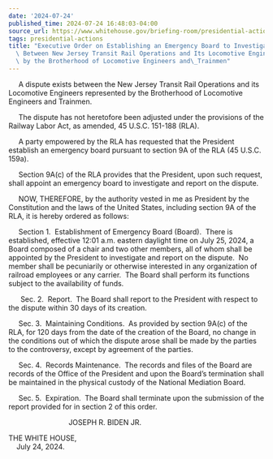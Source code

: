 ```yaml
---
date: '2024-07-24'
published_time: 2024-07-24 16:48:03-04:00
source_url: https://www.whitehouse.gov/briefing-room/presidential-actions/2024/07/24/executive-order-on-establishing-an-emergency-board-to-investigate-a-dispute-between-new-jersey-transit-rail-operations-and-its-locomotive-engineers-represented-by-the-brotherhood-of-locomotive-enginee/
tags: presidential-actions
title: "Executive Order on Establishing an Emergency Board to Investigate a Dispute\
  \ Between New Jersey Transit Rail Operations and Its Locomotive Engineers Represented\
  \ by the Brotherhood of Locomotive Engineers and\_Trainmen"
---
```

 
     A dispute exists between the New Jersey Transit Rail Operations and
its Locomotive Engineers represented by the Brotherhood of Locomotive
Engineers and Trainmen.  
  
     The dispute has not heretofore been adjusted under the provisions
of the Railway Labor Act, as amended, 45 U.S.C. 151-188 (RLA).  
  
     A party empowered by the RLA has requested that the President
establish an emergency board pursuant to section 9A of the RLA (45
U.S.C. 159a).  
  
     Section 9A(c) of the RLA provides that the President, upon such
request, shall appoint an emergency board to investigate and report on
the dispute.  
  
     NOW, THEREFORE, by the authority vested in me as President by the
Constitution and the laws of the United States, including section 9A of
the RLA, it is hereby ordered as follows:  
  
     Section 1.  Establishment of Emergency Board (Board).  There is
established, effective 12:01 a.m. eastern daylight time on July 25,
2024, a Board composed of a chair and two other members, all of whom
shall be appointed by the President to investigate and report on the
dispute.  No member shall be pecuniarily or otherwise interested in any
organization of railroad employees or any carrier.  The Board shall
perform its functions subject to the availability of funds.  
  
      Sec. 2.  Report.  The Board shall report to the President with
respect to the dispute within 30 days of its creation.  
  
     Sec. 3.  Maintaining Conditions.  As provided by section 9A(c) of
the RLA, for 120 days from the date of the creation of the Board, no
change in the conditions out of which the dispute arose shall be made by
the parties to the controversy, except by agreement of the parties.  
  
     Sec. 4.  Records Maintenance.  The records and files of the Board
are records of the Office of the President and upon the Board’s
termination shall be maintained in the physical custody of the National
Mediation Board.  
  
     Sec. 5.  Expiration.  The Board shall terminate upon the submission
of the report provided for in section 2 of this order.  
  
  
  
                              JOSEPH R. BIDEN JR.  
  
  
  
THE WHITE HOUSE,  
    July 24, 2024.
